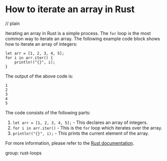 # How to iterate an array in Rust
// plain

Iterating an array in Rust is a simple process. The `for` loop is the most common way to iterate an array. The following example code block shows how to iterate an array of integers:

```
let arr = [1, 2, 3, 4, 5];
for i in arr.iter() {
    println!("{}", i);
}
```

The output of the above code is:
```
1
2
3
4
5
```

The code consists of the following parts:
1. `let arr = [1, 2, 3, 4, 5];` - This declares an array of integers.
2. `for i in arr.iter()` - This is the `for` loop which iterates over the array.
3. `println!("{}", i);` - This prints the current element of the array.

For more information, please refer to the [Rust documentation](https://doc.rust-lang.org/book/ch03-05-control-flow.html#looping-through-a-collection-with-for).

group: rust-loops